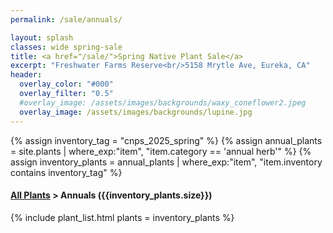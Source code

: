 ```yaml
---
permalink: /sale/annuals/

layout: splash
classes: wide spring-sale
title: <a href="/sale/">Spring Native Plant Sale</a> 
excerpt: "Freshwater Farms Reserve<br/>5158 Mrytle Ave, Eureka, CA"
header:
  overlay_color: "#000"
  overlay_filter: "0.5"
  #overlay_image: /assets/images/backgrounds/waxy_coneflower2.jpeg
  overlay_image: /assets/images/backgrounds/lupine.jpg
---
```


<!-- Jekyll 3.9 doesnt support and/or in where_exp so we have to do this the messy way -->

{% assign inventory_tag = "cnps_2025_spring" %}
{% assign annual_plants = site.plants | where_exp:"item",
    "item.category == 'annual herb'" %}
{% assign inventory_plants = annual_plants | where_exp:"item",
    "item.inventory contains inventory_tag" %}

<div class="hours">
    <h4><a href="/sale/all/">All Plants</a> >  Annuals ({{inventory_plants.size}})</h4>
</div>

{% include plant_list.html 
    plants = inventory_plants
%}

